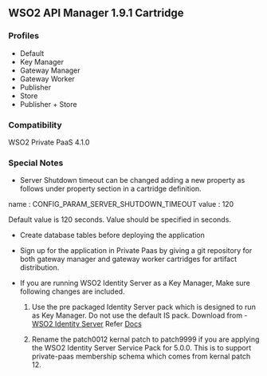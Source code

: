 ## WSO2 API Manager 1.9.1 Cartridge

### Profiles

   - Default
   - Key Manager
   - Gateway Manager
   - Gateway Worker 
   - Publisher
   - Store 
   - Publisher + Store

### Compatibility

WSO2 Private PaaS 4.1.0

### Special Notes

- Server Shutdown timeout can be changed adding a new property as follows under property section in a cartridge definition.

name : CONFIG_PARAM_SERVER_SHUTDOWN_TIMEOUT 
value : 120 

Default value is 120 seconds. Value should be specified in seconds.

- Create database tables before deploying the application

- Sign up for the application in Private Paas by giving a git repository for both gateway manager and gateway worker
 cartridges for artifact distribution. 
 
- If you are running WSO2 Identity Server as a Key Manager, Make sure following changes are included.
  
  1. Use the pre packaged Identity Server pack which is designed to run as Key Manager. Do not use the default IS pack.
     Download from  - [WSO2 Identity Server](http://product-dist.wso2.com/downloads/api-manager/1.9.1/identity-server/wso2is-5.0.0.zip)
     Refer [Docs](https://docs.wso2.com/display/CLUSTER420/Configuring+the+Pre-Packaged+Identity+Server+5.0.0+with+API+Manager+1.9.1)
      
  2. Rename the patch0012 kernal patch to patch9999 if you are applying the WSO2 Identity Server Service Pack for 5.0.0.
     This is to support private-paas membership schema which comes from kernal patch 12. 